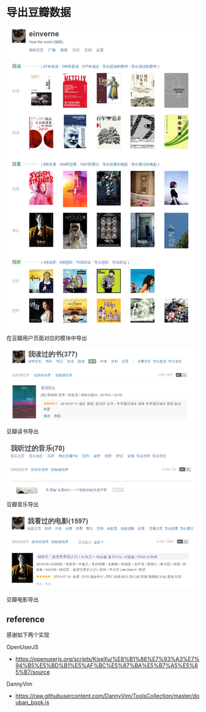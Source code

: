 # 导出豆瓣数据

![douban page](res/screencapture-douban-people-einverne-2019-07-14-17_42_32.png)

在豆瓣用户页面对应的模块中导出

![douban_book](res/douban-book-screenshot-area-2019-07-14-174046.png)

豆瓣读书导出

![douban music](res/douban-music-screenshot-area-2019-07-14-174017.png)

豆瓣音乐导出

![douban_movie](res/douban-movie-screenshot-area-2019-07-14-174108.png)

豆瓣电影导出

## reference
感谢如下两个实现

OpenUserJS

- <https://openuserjs.org/scripts/KiseXu/%E8%B1%86%E7%93%A3%E7%94%B5%E5%BD%B1%E5%AF%BC%E5%87%BA%E5%B7%A5%E5%85%B7/source>

DannyVim

- https://raw.githubusercontent.com/DannyVim/ToolsCollection/master/douban_book.js


